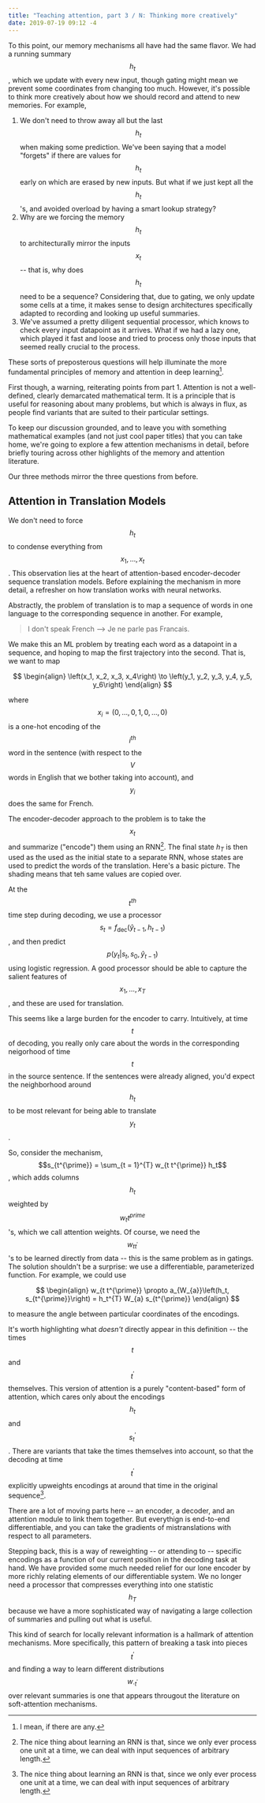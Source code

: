 ```yaml
---
title: "Teaching attention, part 3 / N: Thinking more creatively"
date: 2019-07-19 09:12 -4
---
```


To this point, our memory mechanisms all have had the same flavor. We had a
running summary $$h_t$$, which we update with every new input, though gating
might mean we prevent some coordinates from changing too much. However, it's
possible to think more creatively about how we should record and attend to new
memories. For example,

1. We don't need to throw away all but the last $$h_t$$ when making some
   prediction. We've been saying that a model "forgets" if there are values for
   $$h_t$$ early on which are erased by new inputs. But what if we just kept all
   the $$h_t$$'s, and avoided overload by having a smart lookup strategy?
2. Why are we forcing the memory $$h_t$$ to architecturally mirror the inputs
   $$x_t$$ -- that is, why does $$h_t$$ need to be a sequence? Considering that,
   due to gating, we only update some cells at a time, it makes sense to design
   architectures specifically adapted to recording and looking up useful
   summaries.
3. We've assumed a pretty diligent sequential processor, which knows to check
   every input datapoint as it arrives. What if we had a lazy one, which played
   it fast and loose and tried to process only those inputs that seemed really
   crucial to the process.

These sorts of preposterous questions will help illuminate the more fundamental
principles of memory and attention in deep learning[^1].

First though, a warning, reiterating points from part 1. Attention is not a
well-defined, clearly demarcated mathematical term. It is a principle that is
useful for reasoning about many problems, but which is always in flux, as people
find variants that are suited to their particular settings.

To keep our discussion grounded, and to leave you with something mathematical
examples (and not just cool paper titles) that you can take home, we're going to
explore a few attention mechanisms in detail, before briefly touring across
other highlights of the memory and attention literature.

Our three methods mirror the three questions from before.

## Attention in Translation Models

We don't need to force $$h_t$$ to condense everything from $$x_1, \dots, x_t$$.
This observation lies at the heart of attention-based encoder-decoder sequence
translation models. Before explaining the mechanism in more detail, a refresher
on how translation works with neural networks.

Abstractly, the problem of translation is to map a sequence of words in one
language to the corresponding sequence in another. For example,

> I don't speak French --> Je ne parle pas Francais.

We make this an ML problem by treating each word as a datapoint in a sequence,
and hoping to map the first trajectory into the second. That is, we want to map

$$
\begin{align}
\left(x_1, x_2, x_3, x_4\right) \to \left(y_1, y_2, y_3, y_4, y_5, y_6\right)
\end{align}
$$

where $$x_i = \left(0, \dots, 0, 1, 0, \dots, 0\right)$$ is a one-hot encoding
of the $$i^{th}$$ word in the sentence (with respect to the $$V$$ words in
English that we bother taking into account), and $$y_i$$ does the same for
French.

The encoder-decoder approach to the problem is to take the $$x_t$$ and summarize
("encode") them using an RNN[^2]. The final state $h_{T}$ is then used as the
used as the initial state to a separate RNN, whose states are used to predict
the words of the translation. Here's a basic picture. The shading means that teh
same values are copied over.

At the $$t^{th}$$ time step during decoding, we use a processor $$s_t =
f_{\text{dec}}\left(\hat{y}_{t - 1}, h_{t - 1}\right)$$, and then predict
$$p\left(y_t \vert s_t, s_{0}, \hat{y}_{t - 1}\right)$$ using logistic
regression. A good processor should be able to capture the salient features of
$$x_1, \dots, x_{T}$$, and these are used for translation.

This seems like a large burden for the encoder to carry. Intuitively, at time
$$t$$ of decoding, you really only care about the words in the corresponding
neigorhood of time $$t$$ in the source sentence. If the sentences were already
aligned, you'd expect the neighborhood around $$h_t$$ to be most relevant for
being able to translate $$y_t$$.

So, consider the mechanism, $$s_{t^{\prime}} = \sum_{t = 1}^{T} w_{t t^{\prime}}
h_t$$, which adds columns $$h_t$$ weighted by $$w_t t^{prime}$$'s, which we call attention
weights. Of course, we need the $$w_{tt^{\prime}}$$'s to be learned directly
from data -- this is the same problem as in gatings. The solution shouldn't be a
surprise: we use a differentiable, parameterized function. For example, we could
use

$$
\begin{align}
w_{t t^{\prime}} \propto a_{W_{a}}\left(h_t, s_{t^{\prime}}\right) = h_t^{T} W_{a} s_{t^{\prime}}
\end{align}
$$

to measure the angle between particular coordinates of the encodings.

It's worth highlighting what _doesn't_ directly appear in this definition -- the
times $$t$$ and $$t^{\prime}$$ themselves. This version of attention is a purely
"content-based" form of attention, which cares only about the encodings $$h_t$$
and $$s_t^{\prime}$$. There are variants that take the times themselves into
account, so that the decoding at time $$t^{\prime}$$ explicitly upweights
encodings at around that time in the original sequence[^2].

There are a lot of moving parts here -- an encoder, a decoder, and an attention
module to link them together. But everythign is end-to-end differentiable, and
you can take the gradients of mistranslations with respect to all parameters.

Stepping back, this is a way of reweighting -- or attending to -- specific
encodings as a function of our current position in the decoding task at hand. We
have provided some much needed relief for our lone encoder by more richly
relating elements of our differentiable system. We no longer need a processor
that compresses everything into one statistic $$h_{T}$$ because we have a more
sophisticated way of navigating a large collection of summaries and pulling out
what is useful.

This kind of search for locally relevant information is a hallmark of attention
mechanisms. More specifically, this pattern of breaking a task into pieces
$$t^{\prime}$$ and finding a way to learn different distributions $$w_{\cdot
t^{\prime}}$$ over relevant summaries is one that appears througout the
literature on soft-attention mechanisms.

[^1]: I mean, if there are any.
[^2]: The nice thing about learning an RNN is that, since we only ever process one unit at a time, we can deal with input sequences of arbitrary length.
[^2]: See, for example, "local attention" in http://arxiv.org/abs/1508.04025.
